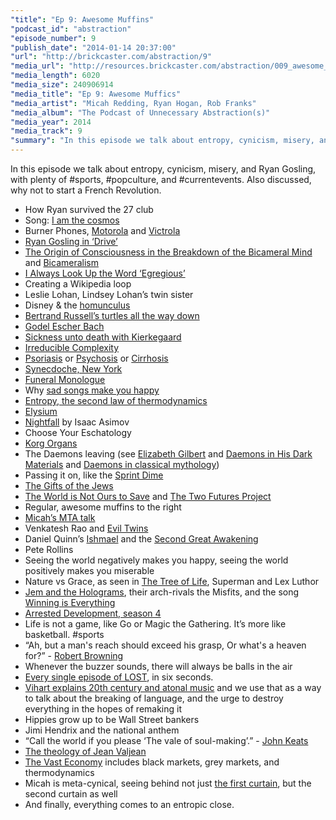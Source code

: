 ```yaml
---
"title": "Ep 9: Awesome Muffins"
"podcast_id": "abstraction"
"episode_number": 9
"publish_date": "2014-01-14 20:37:00"
"url": "http://brickcaster.com/abstraction/9"
"media_url": "http://resources.brickcaster.com/abstraction/009_awesome_muffins.mp3"
"media_length": 6020
"media_size": 240906914
"media_title": "Ep 9: Awesome Muffics"
"media_artist": "Micah Redding, Ryan Hogan, Rob Franks"
"media_album": "The Podcast of Unnecessary Abstraction(s)"
"media_year": 2014
"media_track": 9
"summary": "In this episode we talk about entropy, cynicism, misery, and Ryan Gosling, with plenty of #sports, #popculture, and #currentevents. Also discussed, why not to start a French Revolution."
---
```

In this episode we talk about entropy, cynicism, misery, and Ryan Gosling, with plenty of #sports, #popculture, and #currentevents. Also discussed, why not to start a French Revolution.

- How Ryan survived the 27 club
- Song: [I am the cosmos](http://www.youtube.com/watch?v=kR594Kkxmzg)
- Burner Phones, [Motorola](http://en.wikipedia.org/wiki/Motorola#History) and [Victrola](http://en.wikipedia.org/wiki/Victrola)
- [Ryan Gosling in ‘Drive’](http://www.imdb.com/title/tt0780504/)
- [The Origin of Consciousness in the Breakdown of the Bicameral Mind](http://www.amazon.com/Origin-Consciousness-Breakdown-Bicameral-Mind/dp/0618057072) and [Bicameralism](http://en.wikipedia.org/wiki/Julian_Jaynes)
- [I Always Look Up the Word ‘Egregious’](http://www.amazon.com/Always-Look-Up-Word-Egregious/dp/0134487125)
- Creating a Wikipedia loop
- Leslie Lohan, Lindsey Lohan’s twin sister
- Disney & the [homunculus](http://en.wikipedia.org/wiki/Homunculus)
- [Bertrand Russell’s turtles all the way down](http://en.wikipedia.org/wiki/Turtles_all_the_way_down)
- [Godel Escher Bach](http://www.amazon.com/G%C3%B6del-Escher-Bach-Eternal-Golden/dp/0465026567)
- [Sickness unto death with Kierkegaard](http://www.amazon.com/The-Sickness-Unto-Death-Psychological/dp/0691020280)
- [Irreducible Complexity](http://en.wikipedia.org/wiki/Irreducible_complexity)
- [Psoriasis](http://en.wikipedia.org/wiki/Psoriasis) or [Psychosis](http://en.wikipedia.org/wiki/Psychosis) or [Cirrhosis](http://en.wikipedia.org/wiki/Cirrhosis)
- [Synecdoche, New York](http://en.wikipedia.org/wiki/Synecdoche,_New_York)
- [Funeral Monologue](http://www.youtube.com/watch?v=Z9PzSNy3xj0)
- Why [sad songs make you happy](http://www.popsci.com/science/article/2013-07/why-we-cant-help-love-sad-songs)
- [Entropy, the second law of thermodynamics](http://en.wikipedia.org/wiki/Second_law_of_thermodynamics)
- [Elysium](http://www.imdb.com/title/tt1535108/)
- [Nightfall](http://www.amazon.com/Nightfall-Isaac-Asimov/dp/0553290991) by Isaac Asimov
- Choose Your Eschatology
- [Korg Organs](http://upload.wikimedia.org/wikipedia/commons/6/6f/KORG_CX-3_(1980,_front).jpg)
- The Daemons leaving (see [Elizabeth Gilbert](http://www.ted.com/talks/elizabeth_gilbert_on_genius.html) and [Daemons in His Dark Materials](http://en.wikipedia.org/wiki/D%C3%A6mon_(His_Dark_Materials)) and [Daemons in classical mythology](http://en.wikipedia.org/wiki/Daemon_(classical_mythology)))
- Passing it on, like the [Sprint Dime](http://www.youtube.com/watch?v=tT-rn9hVfNg)
- [The Gifts of the Jews](http://www.amazon.com/The-Gifts-Jews-Changed-Everyone/dp/0385482493)
- [The World is Not Ours to Save](http://www.amazon.com/The-World-Not-Ours-Save/dp/0830836578) and [The Two Futures Project](http://en.wikipedia.org/wiki/Two_Futures_Project)
- Regular, awesome muffins to the right
- [Micah’s MTA talk](http://www.youtube.com/watch?v=2hZSn0ojtlM)
- Venkatesh Rao and [Evil Twins](http://www.ribbonfarm.com/2009/09/17/your-evil-twins-and-how-to-find-them/)
- Daniel Quinn’s [Ishmael](http://www.amazon.com/Ishmael-Adventure-Spirit-Daniel-Quinn-ebook/dp/B000SEFH6A/ref=sr_1_1?ie=UTF8&qid=1389597620&sr=8-1&keywords=ishmael) and the [Second Great Awakening](http://en.wikipedia.org/wiki/Second_Great_Awakening)
- Pete Rollins
- Seeing the world negatively makes you happy, seeing the world positively makes you miserable
- Nature vs Grace, as seen in [The Tree of Life](http://www.imdb.com/title/tt0478304/), Superman and Lex Luthor
- [Jem and the Holograms](http://www.buzzfeed.com/leonoraepstein/the-backwards-logic-of-jem-and-the-holograms), their arch-rivals the Misfits, and the song [Winning is Everything](http://www.youtube.com/watch?v=iHkhRpxNYNk)
- [Arrested Development, season 4](http://www.imdb.com/title/tt0367279/)
- Life is not a game, like Go or Magic the Gathering. It’s more like basketball. #sports
- “Ah, but a man's reach should exceed his grasp, Or what's a heaven for?” - [Robert Browning](http://en.wikiquote.org/wiki/Robert_Browning)
- Whenever the buzzer sounds, there will always be balls in the air
- [Every single episode of LOST](https://vine.co/v/hmKTwzDe2zI), in six seconds.
- [Vihart explains 20th century and atonal music](http://www.youtube.com/watch?v=4niz8TfY794#t=0) and we use that as a way to talk about the breaking of language, and the urge to destroy everything in the hopes of remaking it
- Hippies grow up to be Wall Street bankers
- Jimi Hendrix and the national anthem
- “Call the world if you please ‘The vale of soul-making’.” - [John Keats](http://en.wikiquote.org/wiki/John_Keats)
- [The theology of Jean Valjean](http://en.wikipedia.org/wiki/Les_Mis%C3%A9rables)
- [The Vast Economy](http://micahredding.com/blog/2012/01/31/vast-economy) includes black markets, grey markets, and thermodynamics
- Micah is meta-cynical, seeing behind not just [the first curtain](http://brickcaster.com/abstraction/7), but the second curtain as well
- And finally, everything comes to an entropic close.
